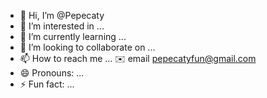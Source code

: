 - 👋 Hi, I’m @Pepecaty
- 👀 I’m interested in ...
- 🌱 I’m currently learning ...
- 💞️ I’m looking to collaborate on ...
- 📫 How to reach me ... ✉️ email pepecatyfun@gmail.com
- 😄 Pronouns: ...
- ⚡ Fun fact: ...

<!---
Pepecaty/Pepecaty is a ✨ special ✨ repository because its `README.md` (this file) appears on your GitHub profile.
You can click the Preview link to take a look at your changes.
--->
